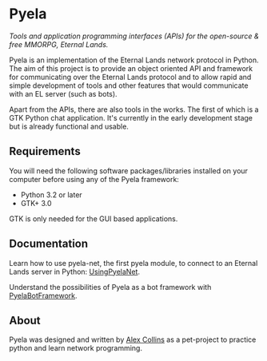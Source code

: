 # Pyela
_Tools and application programming interfaces (APIs) for the open-source & free MMORPG, Eternal Lands._

Pyela is an implementation of the Eternal Lands network protocol in Python. The aim of this project is to provide an object oriented API and framework for communicating over the Eternal Lands protocol and to allow rapid and simple development of tools and other features that would communicate with an EL server (such as bots).

Apart from the APIs, there are also tools in the works. The first of which is a GTK Python chat application. It's currently in the early development stage but is already functional and usable.

## Requirements
You will need the following software packages/libraries installed on your computer before using any of the Pyela framework:

* Python 3.2 or later
* GTK+ 3.0

GTK is only needed for the GUI based applications.

## Documentation
Learn how to use pyela-net, the first pyela module, to connect to an Eternal Lands server in Python: [UsingPyelaNet](https://github.com/atc-/pyela/wiki/Using-Pyela-Net).

Understand the possibilities of Pyela as a bot framework with [PyelaBotFramework](https://github.com/atc-/pyela/wiki/Pyela-as-a-bot-framework).

## About
Pyela was designed and written by [Alex Collins](http://alexcollins.org/) as a pet-project to practice python and learn network programming.
